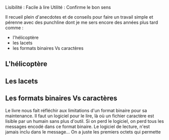 Lisibilité : Facile à lire
Utilité : Confirme le bon sens

Il recueil plein d'anecdotes et de conseils pour faire un travail simple et pérenne avec des punchline dont je me sers encore des années plus tard comme :
* l'hélicoptère
* les lacets
* les formats binaires Vs caractères

## L'hélicoptère

## Les lacets

## Les formats binaires Vs caractères
Le livre nous fait réfléchir aux limitations d'un format binaire pour sa maintenance.
Il faut un logiciel pour le lire, là où un fichier caractère est lisible par un humain sans plus d'outil.
Si on perd le logiciel, on perd tous les messages encodé dans ce format binaire.
Le logiciel de lecture, n'est jamais inclu dans le message...
On a juste les premiers octets qui permette